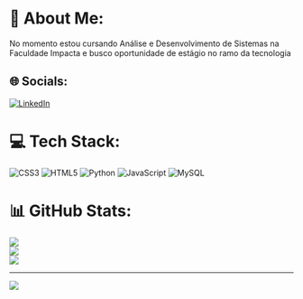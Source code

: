 # 💫 About Me:
No momento estou cursando Análise e Desenvolvimento de Sistemas na Faculdade Impacta e busco oportunidade de estágio no ramo da tecnologia


## 🌐 Socials:
[![LinkedIn](https://img.shields.io/badge/LinkedIn-%230077B5.svg?logo=linkedin&logoColor=white)](https://linkedin.com/in/www.linkedin.com/in/heloysa-galhardo-brito-729857321) 

# 💻 Tech Stack:
![CSS3](https://img.shields.io/badge/css3-%231572B6.svg?style=for-the-badge&logo=css3&logoColor=white) ![HTML5](https://img.shields.io/badge/html5-%23E34F26.svg?style=for-the-badge&logo=html5&logoColor=white) ![Python](https://img.shields.io/badge/python-3670A0?style=for-the-badge&logo=python&logoColor=ffdd54) ![JavaScript](https://img.shields.io/badge/javascript-%23323330.svg?style=for-the-badge&logo=javascript&logoColor=%23F7DF1E) ![MySQL](https://img.shields.io/badge/mysql-4479A1.svg?style=for-the-badge&logo=mysql&logoColor=white)
# 📊 GitHub Stats:
![](https://github-readme-stats.vercel.app/api?username=Heloysa130506&theme=dark&hide_border=false&include_all_commits=false&count_private=false)<br/>
![](https://github-readme-streak-stats.herokuapp.com/?user=Heloysa130506&theme=dark&hide_border=false)<br/>
![](https://github-readme-stats.vercel.app/api/top-langs/?username=Heloysa130506&theme=dark&hide_border=false&include_all_commits=false&count_private=false&layout=compact)

---
[![](https://visitcount.itsvg.in/api?id=Heloysa130506&icon=0&color=0)](https://visitcount.itsvg.in)

<!-- Proudly created with GPRM ( https://gprm.itsvg.in ) -->